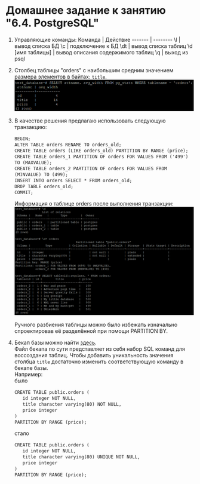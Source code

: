 # Домашнее задание к занятию "6.4. PostgreSQL"
1. Управляющие команды:
   Команда | Действие
   ------- | --------
   \l | вывод списка БД
   \c | подключение к БД
   \dt | вывод списка таблиц
   \d [имя таблицы] | вывод описания содержимого таблиц
   \q | выход из psql
2. Столбец таблицы "orders" с наибольшим средним значением размера элементов в байтах: ```title```.  
   ![pg_stat](./pictures/pg_stat.PNG)
3. В качестве решения предлагаю использовать следующую транзакцию:
   ```
   BEGIN;
   ALTER TABLE orders RENAME TO orders_old;
   CREATE TABLE orders (LIKE orders_old) PARTITION BY RANGE (price);
   CREATE TABLE orders_1 PARTITION OF orders FOR VALUES FROM ('499') TO (MAXVALUE);
   CREATE TABLE orders_2 PARTITION OF orders FOR VALUES FROM (MINVALUE) TO (499);
   INSERT INTO orders SELECT * FROM orders_old;
   DROP TABLE orders_old;
   COMMIT;
   ```
   Информация о таблице orders после выполнения транзакции:  
   ![after transaction](./pictures/after%20transaction.PNG)

   Ручного разбиения таблицы можно было избежать изначально спроектировав её разделённой при помощи PARTITION BY.
4. Бекап базы можно найти [здесь](./backup/dump_test_database.sql).  
   Файл бекапа по сути представляет из себя набор SQL команд для воссоздания таблиц. Чтобы добавить уникальность значения столбца ```title```  достаточно изменить соответствующую команду в бекапе базы.   
   Например:  
   было
   ```
   CREATE TABLE public.orders (
      id integer NOT NULL,
      title character varying(80) NOT NULL,
      price integer
   )
   PARTITION BY RANGE (price);
   ```
   стало
   ```
   CREATE TABLE public.orders (
      id integer NOT NULL,
      title character varying(80) UNIQUE NOT NULL,
      price integer
   )
   PARTITION BY RANGE (price);
   ```
   
